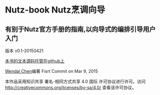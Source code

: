 # Nutz-book Nutz烹调向导

## 有别于Nutz官方手册的指南,以向导式的编排引导用户入门

版本 v0.1-20150421


[本书的文本源码托管在github上](https://github.com/wendal/nutz-book)

[Wendal Chen](http://wendal.net)编著 Fisrt Commit on Mar 9, 2015

本作品采用知识共享 署名-相同方式共享 4.0 国际 许可协议进行许可。访问 http://creativecommons.org/licenses/by-sa/4.0/ 查看该许可协议。